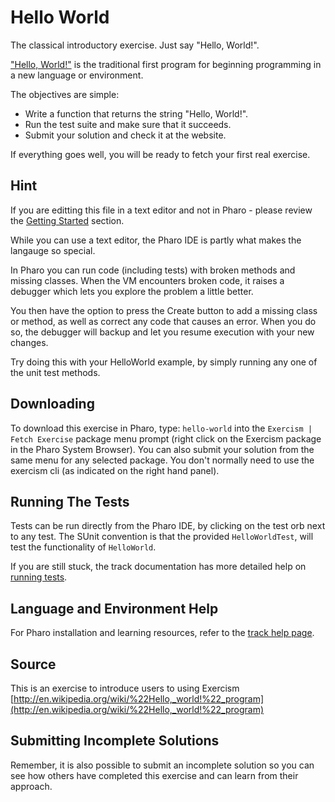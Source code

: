 # Hello World

The classical introductory exercise. Just say "Hello, World!".

["Hello, World!"](http://en.wikipedia.org/wiki/%22Hello,_world!%22_program) is
the traditional first program for beginning programming in a new language
or environment.

The objectives are simple:

- Write a function that returns the string "Hello, World!".
- Run the test suite and make sure that it succeeds.
- Submit your solution and check it at the website.

If everything goes well, you will be ready to fetch your first real exercise.

## Hint

If you are editting this file in a text editor and not in Pharo - please review the [Getting Started](https://exercism.io/tracks/pharo/installation) section. While you can use a text editor, the Pharo IDE is partly what makes the langauge so special.In Pharo you can run code (including tests) with broken methods and missing classes.  When the VM encounters broken code, it raises a debugger which lets you explore the problem a little better.  You then have the option to press the Create button to add a missing class or method, as well as correct any code that causes an error. When you do so, the debugger will backup and let you resume execution with your new changes.Try doing this with your HelloWorld example, by simply running any one of the unit test methods.


## Downloading

To download this exercise in Pharo, type: `hello-world` into the `Exercism | Fetch Exercise` package menu prompt (right click on the Exercism package in the Pharo System Browser). You can also submit your solution from the same menu for any selected package. You don't normally need to use the exercism cli (as indicated on the right hand panel).

## Running The Tests

Tests can be run directly from the Pharo IDE, by clicking on the test orb next to any test.
The SUnit convention is that the provided `HelloWorldTest`, will test the functionality of `HelloWorld`.

If you are still stuck, the track documentation has more detailed help on [running tests](https://exercism.io/tracks/pharo/tests).

## Language and Environment Help

For Pharo installation and learning resources, refer to the [track help page](https://exercism.io/tracks/pharo/learning).


## Source

This is an exercise to introduce users to using Exercism [http://en.wikipedia.org/wiki/%22Hello,_world!%22_program](http://en.wikipedia.org/wiki/%22Hello,_world!%22_program)


## Submitting Incomplete Solutions

Remember, it is also possible to submit an incomplete solution so you can see how others have completed this exercise and can learn from their approach.
